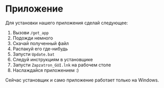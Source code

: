 # Приложение

Для установки нашего приложения сделай следующее:

1. Вызови `/get_app`
2. Подожди немного
3. Скачай полученный файл
4. Распакуй его где-нибудь
5. Запусти `Update.bat`
6. Следуй инструкциям в установщике
7. Запусти `Zapzatron_GUI.lnk` на рабочем столе
8. Наслаждайся приложением :)

Сейчас установщик и само приложение работает только на Windows.
